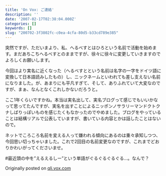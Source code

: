 ```yaml
---
title: 'On Vox: ご連絡'
description: ''
date: '2007-02-17T02:38:04.000Z'
categories: []
keywords: []
slug: "200702-3f3802fc-c0ea-4cfa-80d5-b33cd789e385"
---
```

突然ですが、ただいまより、私、へるべすとはひろという名前で活動を始めます。まだあちこちへるべすとのままですが、徐々に徐々に変更していきますのでよろしくお願いします。

今回はより実名に近くなった（へるべすとという名前は名字の一字をドイツ語に変換して日本語読みしたもの）し、ニックネームといわれても差し支えない名前になりました。が、あまりにも平凡すぎて、そして、ありふれていて大変なのですが、まぁ、なんとなくこれしかないだろうと。

ここ1年くらいですかね。本当は実名出して、実名ブログって感じでもいいかなって思ってたんですが、実名を出すことによるニッポンノサラリーマンドクトクナしばりっぽいものを感じたくもなかったのでやめました。ブログをやっていることは結構リアルで公表していますが、書いている内容とかは話したことはないので。

ネットでころころ名前を変える人って嫌われる傾向にあるのは重々承知しつつ、今回思い切っちゃいました。これで2回目の名前変更なのですが、これまでどおりかわいがってくださいませ。

#最近頭の中を”えるえるしー”という単語がぐるぐるぐるぐる…。なんで？

Originally posted on [qli.vox.com](http://qli.vox.com/library/post/%E3%81%94%E9%80%A3%E7%B5%A1.html)